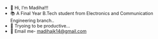 - 👋 Hi, I’m Madiha!!!
- 📚 A Final Year B.Tech student from Electronics and Communication Engineering branch..
- 🎯 Tryoing to be productive...
- 📧 Email me- madihajk14@gmail.com
  
<!---
Madihaj14/Madihaj14 is a ✨ special ✨ repository because its `README.md` (this file) appears on your GitHub profile.
You can click the Preview link to take a look at your changes.
--->
